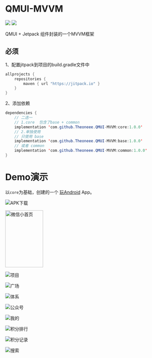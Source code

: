 # QMUI-MVVM

[![](https://jitpack.io/v/Theoneee/QMUI-MVVM.svg)](https://jitpack.io/#Theoneee/QMUI-MVVM)
[![](https://img.shields.io/badge/QQ群-761201022-red.svg)](https://jq.qq.com/?_wv=1027&k=r3OpQ2GX)

QMUI + Jetpack 组件封装的一个MVVM框架

## 必须

1、配置jitpack到项目的build.gradle文件中

```java
allprojects {
    repositories {
        maven { url "https://jitpack.io" }
    }
}
```
2、添加依赖

```java
dependencies {
    // 二选一
    // 1.core  包含了base + common
    implementation 'com.github.Theoneee.QMUI-MVVM:core:1.0.0'
    // 2.单独使用
    // 只使用 base
    implementation 'com.github.Theoneee.QMUI-MVVM:base:1.0.0'
    // 或者 common
    implementation 'com.github.Theoneee.QMUI-MVVM:common:1.0.0'
}
```

# Demo演示

以`core`为基础，创建的一个 [玩Android](http://wanandroid.com/) App。

![APK下载](https://qr.api.cli.im/newqr/create?data=http%3A%2F%2Ffile.cudag.com%2F2022%2F03%2F24%2Fff9f53ed40de26de809f51f45f3ec478.apk&level=H&transparent=false&bgcolor=%23FFFFFF&forecolor=%23000&blockpixel=12&marginblock=2&logourl=&logoshape=no&size=300&bgimg=&text=&fontsize=30&fontcolor=&fontfamily=msyh.ttf&incolor=%231694e3&outcolor=&qrcode_eyes=pin-3.png&background=images%2Fbackground%2Fbg25.png&wper=0.84&hper=0.84&tper=0.08&lper=0.08&eye_use_fore=&qrpad=10&embed_text_fontfamily=simhei.ttc&body_type=0&qr_rotate=0&logo_pos=0&kid=cliim&key=18c7cb0b9b49f0123750f48a3c0478e6)

<img src="https://images.gitee.com/uploads/images/2021/0331/102531_dd1b7778_2286054.png" width="120" height="180" alt="微信小首页"/><br/>

![项目](https://images.gitee.com/uploads/images/2021/0331/102553_02e4fe39_2286054.png "S10331-10010060(1).png")

![广场](https://images.gitee.com/uploads/images/2021/0331/102613_f127785c_2286054.png "S10331-10010786(1).png")

![体系](https://images.gitee.com/uploads/images/2021/0331/102637_bc67da88_2286054.png "S10331-10011338(1).png")

![公众号](https://images.gitee.com/uploads/images/2021/0331/102652_f1253db5_2286054.png "S10331-10011856(1).png")

![我的](https://images.gitee.com/uploads/images/2021/0331/102714_bd4b64e2_2286054.png "S10331-10012315(1).png")

![积分排行](https://images.gitee.com/uploads/images/2021/0331/102733_4430f4b7_2286054.png "S10331-10013191(1).png")

![积分记录](https://images.gitee.com/uploads/images/2021/0331/102748_1e0b447a_2286054.png "S10331-10013685(1).png")

![搜索](https://images.gitee.com/uploads/images/2021/0331/102759_3025f5e8_2286054.png "S10331-10015798(1).png")
